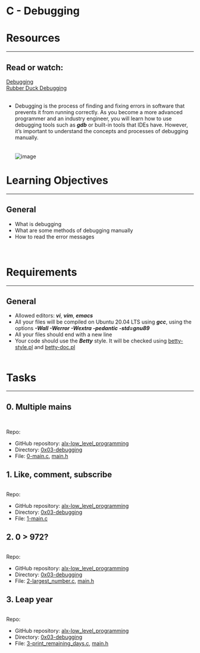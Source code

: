 # C - Debugging 

# Resources
--------------------------------------------------------------------------
## Read or watch:
[Debugging](https://en.wikipedia.org/wiki/Debugging) <br />
[Rubber Duck Debugging](https://www.thoughtfulcode.com/rubber-duck-debugging-psychology/) <br /><br />
- Debugging is the process of finding and fixing errors in software that prevents it from running correctly. As you become a more advanced programmer and an industry engineer, you will learn how to use debugging tools such as ***gdb*** or built-in tools that IDEs have. However, it’s important to understand the concepts and processes of debugging manually.<br /><br /><br />
![image](https://user-images.githubusercontent.com/78828566/226887397-2958f64b-d04b-4aeb-a7d3-050c84d4578b.png) <br />



# Learning Objectives
--------------------------------------------------------------------------
## General
* What is debugging
* What are some methods of debugging manually
* How to read the error messages
<br />


# Requirements
--------------------------------------------------------------------------
## General
* Allowed editors: ***vi***, ***vim***, ***emacs***
* All your files will be compiled on Ubuntu 20.04 LTS using ***gcc***, using the options ***-Wall -Werror -Wextra -pedantic -std=gnu89***
* All your files should end with a new line
* Your code should use the ***Betty*** style. It will be checked using [betty-style.pl](https://github.com/holbertonschool/Betty/blob/master/betty-style.pl) and [betty-doc.pl](https://github.com/holbertonschool/Betty/blob/master/betty-doc.pl)
<br /><br />


# Tasks
--------------------------------------------------------------------------
## 0. Multiple mains

```bash
 
```
Repo:
- GitHub repository: [alx-low_level_programming](https://github.com/pie972/alx-low_level_programming)
- Directory: [0x03-debugging](https://github.com/pie972/alx-low_level_programming/tree/master/0x03-debugging)
- File: [0-main.c](https://github.com/pie972/alx-low_level_programming/blob/master/0x03-debugging/0-main.c), [main.h](https://github.com/pie972/alx-low_level_programming/blob/master/0x03-debugging/main.h)



## 1. Like, comment, subscribe

```bash

```
Repo:
- GitHub repository: [alx-low_level_programming](https://github.com/pie972/alx-low_level_programming)
- Directory: [0x03-debugging](https://github.com/pie972/alx-low_level_programming/tree/master/0x03-debugging)
- File: [1-main.c](https://github.com/pie972/alx-low_level_programming/blob/master/0x03-debugging/1-main.c)


## 2. 0 > 972?

```bash

```
Repo:
- GitHub repository: [alx-low_level_programming](https://github.com/pie972/alx-low_level_programming)
- Directory: [0x03-debugging](https://github.com/pie972/alx-low_level_programming/tree/master/0x03-debugging)
- File: [2-largest_number.c](https://github.com/pie972/alx-low_level_programming/blob/master/0x03-debugging/2-largest_number.c), [main.h](https://github.com/pie972/alx-low_level_programming/blob/master/0x03-debugging/main.h)


## 3. Leap year

```bash

```
Repo:
- GitHub repository: [alx-low_level_programming](https://github.com/pie972/alx-low_level_programming)
- Directory: [0x03-debugging](https://github.com/pie972/alx-low_level_programming/tree/master/0x03-debugging)
- File: [3-print_remaining_days.c](https://github.com/pie972/alx-low_level_programming/blob/master/0x03-debugging/3-print_remaining_days.c), [main.h](https://github.com/pie972/alx-low_level_programming/blob/master/0x03-debugging/main.h)
